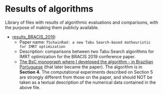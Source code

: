 # Results of algorithms
Library of files with results of algorithmic evaluations and comparisons, with the purpose of making them publicly available.

- [results_BRACIS_2019](https://github.com/luistertulino/results_algorithms/blob/master/results_BRACIS_2019.zip):
    - Paper name: ``TSchainRad: a new Tabu Search-based matheuristic for IMRT optimization``
    - Description: comparisons between two Tabu Search algorithms for IMRT optimization for the BRACIS 2019 conference paper.
    - [The BsC monograph where I developed the algorithm - in Brazilian Portuguese](https://monografias.ufrn.br/jspui/bitstream/123456789/6729/1/MatheuristicaGeometria_CunhaNeto_2018.pdf) (that later became the paper). The algorithm is in **Section 4**. The computational experiments described on Section 5 are strongly different from those on the paper, and should NOT be taken as a textual description of the numerical data contained in the above file.
